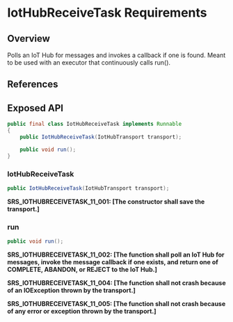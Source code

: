 # IotHubReceiveTask Requirements

## Overview

Polls an IoT Hub for messages and invokes a callback if one is found. Meant to be used with an executor that continuously calls run().

## References

## Exposed API

```java
public final class IotHubReceiveTask implements Runnable
{
    public IotHubReceiveTask(IotHubTransport transport);

    public void run();
}
```


### IotHubReceiveTask

```java
public IotHubReceiveTask(IotHubTransport transport);
```

**SRS_IOTHUBRECEIVETASK_11_001: [**The constructor shall save the transport.**]**


### run

```java
public void run();
```

**SRS_IOTHUBRECEIVETASK_11_002: [**The function shall poll an IoT Hub for messages, invoke the message callback if one exists, and return one of COMPLETE, ABANDON, or REJECT to the IoT Hub.**]**

**SRS_IOTHUBRECEIVETASK_11_004: [**The function shall not crash because of an IOException thrown by the transport.**]**

**SRS_IOTHUBRECEIVETASK_11_005: [**The function shall not crash because of any error or exception thrown by the transport.**]**

